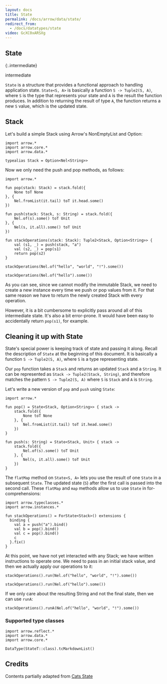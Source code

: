 ```yaml
---
layout: docs
title: State
permalink: /docs/arrow/data/state/
redirect_from:
  - /docs/datatypes/state
video: GcXC0xARSXg
---
```


## State

{:.intermediate}

intermediate

`State` is a structure that provides a functional approach to handling application state. `State<S, A>` is basically a function `S -> Tuple2(S, A)`, where `S` is the type that represents your state and `A` is the result the function produces. In addition to returning the result of type `A`, the function returns a new `S` value, which is the updated state.

## Stack

Let's build a simple Stack using Arrow's NonEmptyList and Option:

```kotlin:ank:silent
import arrow.*
import arrow.core.*
import arrow.data.*

typealias Stack = Option<Nel<String>>
```

Now we only need the push and pop methods, as follows:

```kotlin:ank:silent
import arrow.*

fun pop(stack: Stack) = stack.fold({
    None toT None
}, {
    Nel.fromList(it.tail) toT it.head.some()
})

fun push(stack: Stack, s: String) = stack.fold({
    Nel.of(s).some() toT Unit
}, {
    Nel(s, it.all).some() toT Unit
})

fun stackOperations(stack: Stack): Tuple2<Stack, Option<String>> {
    val (s1, _) = push(stack, "a")
    val (s2, _) = pop(s1)
    return pop(s2)
}
```

```kotlin:ank
stackOperations(Nel.of("hello", "world", "!").some())
```

```kotlin:ank
stackOperations(Nel.of("hello").some())
```

As you can see, since we cannot modify the immutable Stack, we need to create a new instance every time we push or pop values from it. For that same reason we have to return the newly created Stack with every operation.

However, it is a bit cumbersome to explicitly pass around all of this intermediate state. It's also a bit error-prone. It would have been easy to accidentally return `pop(s1)`, for example.

## Cleaning it up with State

State's special power is keeping track of state and passing it along. Recall the description of `State` at the beginning of this document. It is basically a function `S -> Tuple2(S, A)`, where `S` is a type representing state.

Our `pop` function takes a `Stack` and returns an updated `Stack` and a `String`. It can be represented as `Stack -> Tuple2(Stack, String)`, and therefore matches the pattern `S -> Tuple2(S, A)` where `S` is `Stack` and `A` is `String`.

Let's write a new version of `pop` and `push` using `State`:

```kotlin:ank:silent
import arrow.*

fun pop() = State<Stack, Option<String>> { stack ->
    stack.fold({
        None toT None
    }, {
        Nel.fromList(it.tail) toT it.head.some()
    })
}

fun push(s: String) = State<Stack, Unit> { stack ->
    stack.fold({
        Nel.of(s).some() toT Unit
    }, {
        Nel(s, it.all).some() toT Unit
    })
}
```

The `flatMap` method on `State<S, A>` lets you use the result of one `State` in a subsequent `State`. The updated state (`S`) after the first call is passed into the second call. These `flatMap` and `map` methods allow us to use `State` in for-comprehensions:

```kotlin:ank:silent
import arrow.typeclasses.*
import arrow.instances.*

fun stackOperations() = ForState<Stack>() extensions {
  binding {
    val a = push("a").bind()
    val b = pop().bind()
    val c = pop().bind()
    c
  }.fix()
}
```

At this point, we have not yet interacted with any Stack; we have written instructions to operate one. We need to pass in an initial stack value, and then we actually apply our operations to it:

```kotlin:ank
stackOperations().run(Nel.of("hello", "world", "!").some())
```

```kotlin:ank
stackOperations().run(Nel.of("hello").some())
```

If we only care about the resulting String and not the final state, then we can use `runA`:

```kotlin:ank
stackOperations().runA(Nel.of("hello", "world", "!").some())
```

### Supported type classes

```kotlin:ank:replace
import arrow.reflect.*
import arrow.data.*
import arrow.core.*

DataType(StateT::class).tcMarkdownList()
```

## Credits

Contents partially adapted from [Cats State](https://typelevel.org/cats/datatypes/state.html)
